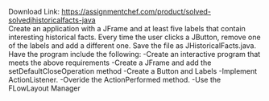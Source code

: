 Download Link: https://assignmentchef.com/product/solved-solvedjhistoricalfacts-java
<br>
Create an application with a JFrame and at least five labels that contain interesting historical facts. Every time the user clicks a JButton, remove one of the labels and add a different one. Save the file as JHistoricalFacts.java. Have the program include the following: -Create an interactive program that meets the above requirements -Create a JFrame and add the setDefaultCloseOperation method -Create a Button and Labels -Implement ActionListener. -Overide the ActionPerformed method. -Use the FLowLayout Manager